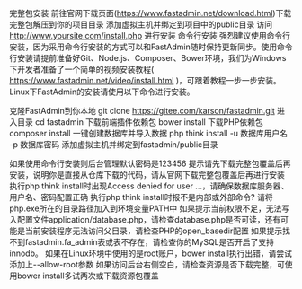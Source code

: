 完整包安装
前往官网下载页面(https://www.fastadmin.net/download.html)下载完整包解压到你的项目目录
添加虚拟主机并绑定到项目中的public目录
访问 http://www.yoursite.com/install.php 进行安装
命令行安装
强烈建议使用命令行安装，因为采用命令行安装的方式可以和FastAdmin随时保持更新同步。使用命令行安装请提前准备好Git、Node.js、Composer、Bower环境，我们为Windows下开发者准备了一个简单的视频安装教程( https://www.fastadmin.net/video/install.html )，可跟着教程一步一步安装。Linux下FastAdmin的安装请使用以下命令进行安装。

克隆FastAdmin到你本地
git clone https://gitee.com/karson/fastadmin.git
进入目录
cd fastadmin
下载前端插件依赖包
bower install
下载PHP依赖包
composer install
一键创建数据库并导入数据
php think install -u 数据库用户名 -p 数据库密码
添加虚拟主机并绑定到fastadmin/public目录


如果使用命令行安装则后台管理默认密码是123456
提示请先下载完整包覆盖后再安装，说明你是直接从仓库下载的代码，请从官网下载完整包覆盖后再进行安装
执行php think install时出现Access denied for user ...，请确保数据库服务器、用户名、密码配置正确
执行php think install时报不是内部或外部命令? 请将php.exe所在的目录路径加入到环境变量PATH中
如果提示当前权限不足，无法写入配置文件application/database.php，请检查database.php是否可读，还有可能是当前安装程序无法访问父目录，请检查PHP的open_basedir配置
如果提示找不到fastadmin.fa_admin表或表不存在，请检查你的MySQL是否开启了支持innodb。
如果在Linux环境中使用的是root账户，bower install执行出错，请尝试添加上--allow-root参数
如果访问后台右侧空白，请检查资源是否下载完整，可使用bower install多试两次或下载资源包覆盖